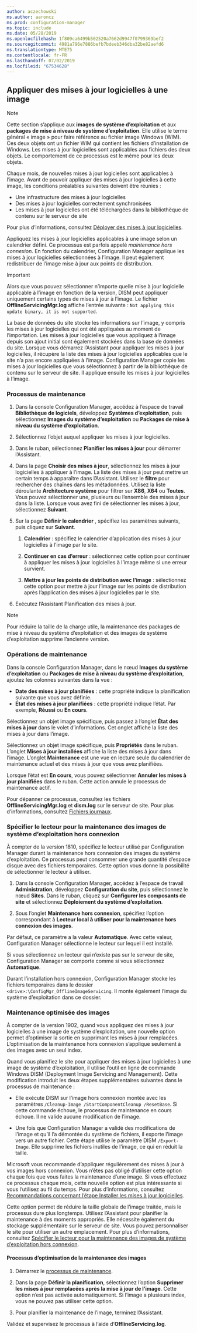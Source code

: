 ```yaml
---
author: aczechowski
ms.author: aaroncz
ms.prod: configuration-manager
ms.topic: include
ms.date: 05/28/2019
ms.openlocfilehash: 1f809ca6499b502520a7662d9947f0799369bef2
ms.sourcegitcommit: 4981a796e7886befb7bdeeb346dba32be82aefd6
ms.translationtype: MTE75
ms.contentlocale: fr-FR
ms.lasthandoff: 07/02/2019
ms.locfileid: "67534628"
---
```

## <a name="BKMK_OSImagesApplyUpdates"></a> Appliquer des mises à jour logicielles à une image

> [!Note]  
> Cette section s’applique aux **images de système d’exploitation** et aux **packages de mise à niveau de système d’exploitation**. Elle utilise le terme général « image » pour faire référence au fichier image Windows (WIM). Ces deux objets ont un fichier WIM qui contient les fichiers d’installation de Windows. Les mises à jour logicielles sont applicables aux fichiers des deux objets. Le comportement de ce processus est le même pour les deux objets.  

Chaque mois, de nouvelles mises à jour logicielles sont applicables à l’image. Avant de pouvoir appliquer des mises à jour logicielles à cette image, les conditions préalables suivantes doivent être réunies :

- Une infrastructure des mises à jour logicielles  
- Des mises à jour logicielles correctement synchronisées  
- Les mises à jour logicielles ont été téléchargées dans la bibliothèque de contenu sur le serveur de site  

Pour plus d’informations, consultez [Déployer des mises à jour logicielles](/sccm/sum/deploy-use/deploy-software-updates).  

Appliquez les mises à jour logicielles applicables à une image selon un calendrier défini. Ce processus est parfois appelé *maintenance hors connexion*. En fonction du calendrier, Configuration Manager applique les mises à jour logicielles sélectionnées à l’image. Il peut également redistribuer de l’image mise à jour aux points de distribution.

> [!Important]  
> Alors que vous pouvez sélectionner n’importe quelle mise à jour logicielle applicable à l’image en fonction de la version, DISM peut appliquer uniquement certains types de mises à jour à l’image. Le fichier **OfflineServicingMgr.log** affiche l’entrée suivante : `Not applying this update binary, it is not supported`.<!-- SCCMDocs issue 1324 -->

La base de données du site stocke les informations sur l’image, y compris les mises à jour logicielles qui ont été appliquées au moment de l’importation. Les mises à jour logicielles que vous appliquez à l’image depuis son ajout initial sont également stockées dans la base de données du site. Lorsque vous démarrez l’Assistant pour appliquer les mises à jour logicielles, il récupère la liste des mises à jour logicielles applicables que le site n’a pas encore appliquées à l’image. Configuration Manager copie les mises à jour logicielles que vous sélectionnez à partir de la bibliothèque de contenu sur le serveur de site. Il applique ensuite les mises à jour logicielles à l’image.  

### <a name="servicing-process"></a>Processus de maintenance

1. Dans la console Configuration Manager, accédez à l’espace de travail **Bibliothèque de logiciels**, développez **Systèmes d’exploitation**, puis sélectionnez **Images du système d’exploitation** ou **Packages de mise à niveau du système d’exploitation**.  

2. Sélectionnez l’objet auquel appliquer les mises à jour logicielles.  

3. Dans le ruban, sélectionnez **Planifier les mises à jour** pour démarrer l’Assistant.  

4. Dans la page **Choisir des mises à jour**, sélectionnez les mises à jour logicielles à appliquer à l’image. La liste des mises à jour peut mettre un certain temps à apparaître dans l’Assistant. Utilisez le **filtre** pour rechercher des chaînes dans les métadonnées. Utilisez la liste déroulante **Architecture système** pour filtrer sur **X86**, **X64** ou **Toutes**. Vous pouvez sélectionner une, plusieurs ou l’ensemble des mises à jour dans la liste. Lorsque vous avez fini de sélectionner les mises à jour, sélectionnez **Suivant**.  

5. Sur la page **Définir le calendrier** , spécifiez les paramètres suivants, puis cliquez sur **Suivant**.  

    1. **Calendrier** : spécifiez le calendrier d’application des mises à jour logicielles à l’image par le site.  

    2. **Continuer en cas d’erreur** : sélectionnez cette option pour continuer à appliquer les mises à jour logicielles à l’image même si une erreur survient.  

    3. **Mettre à jour les points de distribution avec l’image** : sélectionnez cette option pour mettre à jour l’image sur les points de distribution après l’application des mises à jour logicielles par le site.  

6. Exécutez l’Assistant Planification des mises à jour.  

> [!NOTE]  
> Pour réduire la taille de la charge utile, la maintenance des packages de mise à niveau du système d’exploitation et des images de système d’exploitation supprime l’ancienne version.  

### <a name="servicing-operations"></a>Opérations de maintenance

Dans la console Configuration Manager, dans le nœud **Images du système d’exploitation** ou **Packages de mise à niveau du système d’exploitation**, ajoutez les colonnes suivantes dans la vue :

- **Date des mises à jour planifiées** : cette propriété indique la planification suivante que vous avez définie.  
- **État des mises à jour planifiées** : cette propriété indique l’état. Par exemple, **Réussi** ou **En cours**.  

Sélectionnez un objet image spécifique, puis passez à l’onglet **État des mises à jour** dans le volet d’informations. Cet onglet affiche la liste des mises à jour dans l’image.

Sélectionnez un objet image spécifique, puis **Propriétés** dans le ruban. L’onglet **Mises à jour installées** affiche la liste des mises à jour dans l’image. L’onglet **Maintenance** est une vue en lecture seule du calendrier de maintenance actuel et des mises à jour que vous avez planifiées.

Lorsque l’état est **En cours**, vous pouvez sélectionner **Annuler les mises à jour planifiées** dans le ruban. Cette action annule le processus de maintenance actif.

Pour dépanner ce processus, consultez les fichiers **OfflineServicingMgr.log** et **dism.log** sur le serveur de site. Pour plus d’informations, consultez [Fichiers journaux](/sccm/core/plan-design/hierarchy/log-files).

### <a name="bkmk_servicing-drive"></a> Spécifier le lecteur pour la maintenance des images de système d’exploitation hors connexion

<!--1358924-->

À compter de la version 1810, spécifiez le lecteur utilisé par Configuration Manager durant la maintenance hors connexion des images du système d’exploitation. Ce processus peut consommer une grande quantité d’espace disque avec des fichiers temporaires. Cette option vous donne la possibilité de sélectionner le lecteur à utiliser.

1. Dans la console Configuration Manager, accédez à l’espace de travail **Administration**, développez **Configuration du site**, puis sélectionnez le nœud **Sites**. Dans le ruban, cliquez sur **Configurer les composants de site** et sélectionnez **Déploiement du système d’exploitation**.  

2. Sous l’onglet **Maintenance hors connexion**, spécifiez l’option correspondant à **Lecteur local à utiliser pour la maintenance hors connexion des images**.  

Par défaut, ce paramètre a la valeur **Automatique**. Avec cette valeur, Configuration Manager sélectionne le lecteur sur lequel il est installé.

Si vous sélectionnez un lecteur qui n’existe pas sur le serveur de site, Configuration Manager se comporte comme si vous sélectionnez **Automatique**.

Durant l’installation hors connexion, Configuration Manager stocke les fichiers temporaires dans le dossier `<drive>:\ConfigMgr_OfflineImageServicing`. Il monte également l’image du système d’exploitation dans ce dossier.

### <a name="bkmk_resetbase"></a> Maintenance optimisée des images

<!--3555951-->

À compter de la version 1902, quand vous appliquez des mises à jour logicielles à une image de système d’exploitation, une nouvelle option permet d’optimiser la sortie en supprimant les mises à jour remplacées. L’optimisation de la maintenance hors connexion s’applique seulement à des images avec un seul index.

Quand vous planifiez le site pour appliquer des mises à jour logicielles à une image de système d’exploitation, il utilise l’outil en ligne de commande Windows DISM (Deployment Image Servicing and Management). Cette modification introduit les deux étapes supplémentaires suivantes dans le processus de maintenance :  

- Elle exécute DISM sur l’image hors connexion montée avec les paramètres `/Cleanup-Image /StartComponentCleanup /ResetBase`. Si cette commande échoue, le processus de maintenance en cours échoue. Il ne valide aucune modification de l’image.  

- Une fois que Configuration Manager a validé des modifications de l’image et qu’il l’a démontée du système de fichiers, il exporte l’image vers un autre fichier. Cette étape utilise le paramètre DISM `/Export-Image`. Elle supprime les fichiers inutiles de l’image, ce qui en réduit la taille.  

Microsoft vous recommande d’appliquer régulièrement des mises à jour à vos images hors connexion. Vous n’êtes pas obligé d’utiliser cette option chaque fois que vous faites la maintenance d’une image. Si vous effectuez ce processus chaque mois, cette nouvelle option est plus intéressante si vous l’utilisez au fil du temps. Pour plus d’informations, consultez [Recommandations concernant l’étape Installer les mises à jour logicielles](/sccm/osd/understand/install-software-updates#recommendations).

Cette option permet de réduire la taille globale de l’image traitée, mais le processus dure plus longtemps. Utilisez l’Assistant pour planifier la maintenance à des moments appropriés. Elle nécessite également du stockage supplémentaire sur le serveur de site. Vous pouvez personnaliser le site pour utiliser un autre emplacement. Pour plus d’informations, consultez [Spécifier le lecteur pour la maintenance des images de système d’exploitation hors connexion](#bkmk_servicing-drive).

#### <a name="process-to-optimize-image-servicing"></a>Processus d’optimisation de la maintenance des images

1. Démarrez le [processus de maintenance](#servicing-process).  

2. Dans la page **Définir la planification**, sélectionnez l’option **Supprimer les mises à jour remplacées après la mise à jour de l’image**. Cette option n’est pas activée automatiquement. Si l’image a plusieurs index, vous ne pouvez pas utiliser cette option.  

3. Pour planifier la maintenance de l’image, terminez l’Assistant.  

Validez et supervisez le processus à l’aide d’**OfflineServicing.log**.
